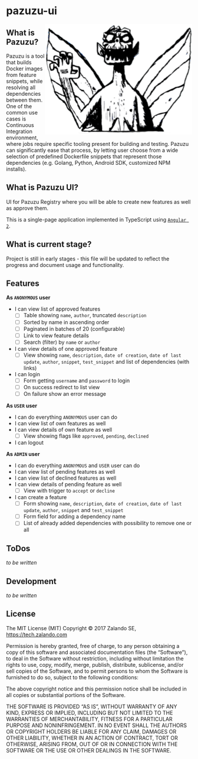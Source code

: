 # pazuzu-ui

<img align="right" height="300" src="/pazuzu-logo.png">

What is Pazuzu?
---------------

Pazuzu is a tool that builds Docker images from feature snippets, while
resolving all dependencies between them. One of the common use cases is
Continuous Integration environment, where jobs require specific tooling present
for building and testing. Pazuzu can significantly ease that process, by letting user
choose from a wide selection of predefined Dockerfile snippets that represent
those dependencies (e.g. Golang, Python, Android SDK, customized NPM installs).

What is Pazuzu UI?
------------------

UI for Pazuzu Registry where you will be able to create new features as well as
approve them.

This is a single-page application implemented in TypeScript using
[`Angular 2`](https://angular.io).

What is current stage?
----------------------

Project is still in early stages - this file will be updated to reflect the
progress and document usage and functionality.

Features
--------

**As `ANONYMOUS` user**

 * I can view list of approved features
    * [ ] Table showing `name`, `author`, truncated `description`
    * [ ] Sorted by name in ascending order
    * [ ] Paginated in batches of 20 (configurable)
    * [ ] Link to view feature details
    * [ ] Search (filter) by `name` or `author`
 * I can view details of one approved feature
    * [ ] View showing `name`, `description`, `date of creation`, `date of last update`, `author`, `snippet`, `test_snippet` and list of dependencies (with links)
 * I can login
    * [ ] Form getting `username` and `password` to login
    * [ ] On success redirect to list view
    * [ ] On failure show an error message

**As `USER` user**

  * I can do everything `ANONYMOUS` user can do
  * I can view list of own features as well
  * I can view details of own feature as well
    * [ ] View showing flags like `approved`, `pending`, `declined`
  * I can logout
  
**As `ADMIN` user**

  * I can do everything `ANONYMOUS` and `USER` user can do
  * I can view list of pending features as well
  * I can view list of declined features as well
  * I can view details of pending feature as well
    * [ ] View with trigger to `accept` or `decline`
  * I can create a feature
    * [ ] Form showing `name`, `description`, `date of creation`, `date of last update`, `author`, `snippet` and `test_snippet`
    * [ ] Form field for adding a dependency name
    * [ ] List of already added dependencies with possibility to remove one or all

ToDos
-----

*to be written*

Development
-----------

*to be written*

License
-------

The MIT License (MIT)
Copyright © 2017 Zalando SE, https://tech.zalando.com

Permission is hereby granted, free of charge, to any person obtaining a copy
of this software and associated documentation files (the “Software”), to deal
in the Software without restriction, including without limitation the rights
to use, copy, modify, merge, publish, distribute, sublicense, and/or sell
copies of the Software, and to permit persons to whom the Software is
furnished to do so, subject to the following conditions:

The above copyright notice and this permission notice shall be included in
all copies or substantial portions of the Software.

THE SOFTWARE IS PROVIDED “AS IS”, WITHOUT WARRANTY OF ANY KIND, EXPRESS OR
IMPLIED, INCLUDING BUT NOT LIMITED TO THE WARRANTIES OF MERCHANTABILITY,
FITNESS FOR A PARTICULAR PURPOSE AND NONINFRINGEMENT. IN NO EVENT SHALL THE
AUTHORS OR COPYRIGHT HOLDERS BE LIABLE FOR ANY CLAIM, DAMAGES OR OTHER
LIABILITY, WHETHER IN AN ACTION OF CONTRACT, TORT OR OTHERWISE, ARISING FROM,
OUT OF OR IN CONNECTION WITH THE SOFTWARE OR THE USE OR OTHER DEALINGS IN
THE SOFTWARE.
